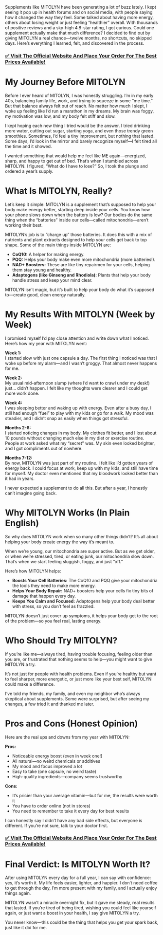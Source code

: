 Supplements like MITOLYN have been generating a lot of buzz lately. I kept seeing it pop up in health forums and on social media, with people saying how it changed the way they feel. Some talked about having more energy, others about losing weight or just feeling “healthier” overall. With thousands of positive reviews and a sky-high 4.8-star rating, I got curious. Could one supplement actually make that much difference? I decided to find out by giving MITOLYN a real chance—twelve months, no shortcuts, no skipped days. Here’s everything I learned, felt, and discovered in the process.

### [✅ Visit The Official Website And Place Your Order For The Best Prices Available!](https://tinyurl.com/3e87m9aj)

# My Journey Before MITOLYN

Before I ever heard of MITOLYN, I was honestly struggling. I’m in my early 40s, balancing family life, work, and trying to squeeze in some “me time.” But that balance always felt out of reach. No matter how much I slept, I woke up feeling like I’d run a marathon in my dreams. My brain was foggy, my motivation was low, and my body felt stiff and slow.

I kept hoping each new thing I tried would be the answer. I tried drinking more water, cutting out sugar, starting yoga, and even those trendy green smoothies. Sometimes, I’d feel a tiny improvement, but nothing that lasted. Some days, I’d look in the mirror and barely recognize myself—I felt tired all the time and it showed.

I wanted something that would help me feel like ME again—energized, sharp, and happy to get out of bed. That’s when I stumbled across MITOLYN. I figured, “What do I have to lose?” So, I took the plunge and ordered a year’s supply.

# What Is MITOLYN, Really?

Let’s keep it simple: MITOLYN is a supplement that’s supposed to help your body make energy better, starting deep inside your cells. You know how your phone slows down when the battery is low? Our bodies do the same thing when the “batteries” inside our cells—called mitochondria—aren’t working their best.

MITOLYN’s job is to “charge up” those batteries. It does this with a mix of nutrients and plant extracts designed to help your cells get back to top shape. Some of the main things inside MITOLYN are:

- **CoQ10:** A helper for making energy.
- **PQQ:** Helps your body make even more mitochondria (more batteries!).
- **NAD+ Boosters:** These are like tiny repairmen for your cells, helping them stay young and healthy.
- **Adaptogens (like Ginseng and Rhodiola):** Plants that help your body handle stress and keep your mind clear.

MITOLYN isn’t magic, but it’s built to help your body do what it’s supposed to—create good, clean energy naturally.

# My Results With MITOLYN (Week by Week)

I promised myself I’d pay close attention and write down what I noticed. Here’s how my year with MITOLYN went:

**Week 1:**  
I started slow with just one capsule a day. The first thing I noticed was that I woke up before my alarm—and I wasn’t groggy. That almost never happens for me.

**Week 2:**  
My usual mid-afternoon slump (where I’d want to crawl under my desk!) just… didn’t happen. I felt like my thoughts were clearer and I could get more work done.

**Week 4:**  
I was sleeping better and waking up with energy. Even after a busy day, I still had enough “fuel” to play with my kids or go for a walk. My mood was steadier, and I didn’t snap as easily when things got stressful.

**Months 2-6:**  
I started noticing changes in my body. My clothes fit better, and I lost about 10 pounds without changing much else in my diet or exercise routine. People at work asked what my “secret” was. My skin even looked brighter, and I got compliments out of nowhere.

**Months 7-12:**  
By now, MITOLYN was just part of my routine. I felt like I’d gotten years of energy back. I could focus at work, keep up with my kids, and still have time for myself. My doctor even mentioned that my bloodwork looked better than it had in years.

I never expected a supplement to do all this. But after a year, I honestly can’t imagine going back.

# Why MITOLYN Works (In Plain English)

So why does MITOLYN work when so many other things didn’t? It’s all about helping your body create energy the way it’s meant to.

When we’re young, our mitochondria are super active. But as we get older, or when we’re stressed, tired, or eating junk, our mitochondria slow down. That’s when we start feeling sluggish, foggy, and just “off.”

Here’s how MITOLYN helps:

- **Boosts Your Cell Batteries:** The CoQ10 and PQQ give your mitochondria the tools they need to make more energy.
- **Helps Your Body Repair:** NAD+ boosters help your cells fix tiny bits of damage that happen every day.
- **Keeps You Calm and Focused:** Adaptogens help your body deal better with stress, so you don’t feel as frazzled.

MITOLYN doesn’t just cover up symptoms, it helps your body get to the root of the problem—so you feel real, lasting energy.

# Who Should Try MITOLYN?

If you’re like me—always tired, having trouble focusing, feeling older than you are, or frustrated that nothing seems to help—you might want to give MITOLYN a try.

It’s not just for people with health problems. Even if you’re healthy but want to feel sharper, more energetic, or just more like your best self, MITOLYN could make a difference.

I’ve told my friends, my family, and even my neighbor who’s always skeptical about supplements. Some were surprised, but after seeing my changes, a few tried it and thanked me later.

# Pros and Cons (Honest Opinion)

Here are the real ups and downs from my year with MITOLYN:

**Pros:**
- Noticeable energy boost (even in week one!)
- All natural—no weird chemicals or additives
- My mood and focus improved a lot
- Easy to take (one capsule, no weird taste)
- High-quality ingredients—company seems trustworthy

**Cons:**
- It’s pricier than your average vitamin—but for me, the results were worth it
- You have to order online (not in stores)
- You need to remember to take it every day for best results

I can honestly say I didn’t have any bad side effects, but everyone is different. If you’re not sure, talk to your doctor first.

### [✅ Visit The Official Website And Place Your Order For The Best Prices Available!](https://tinyurl.com/3e87m9aj)

# Final Verdict: Is MITOLYN Worth It?

After using MITOLYN every day for a full year, I can say with confidence: yes, it’s worth it. My life feels easier, lighter, and happier. I don’t need coffee to get through the day, I’m more present with my family, and I actually enjoy things again.

MITOLYN wasn’t a miracle overnight fix, but it gave me steady, real results that lasted. If you’re tired of being tired, wishing you could feel like yourself again, or just want a boost in your health, I say give MITOLYN a try.

You never know—this could be the thing that helps you get your spark back, just like it did for me.